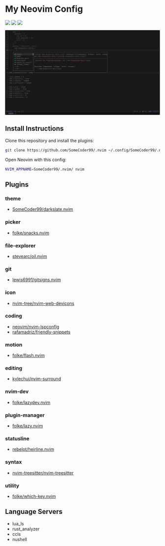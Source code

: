 # My Neovim Config

<a href="https://dotfyle.com/SomeCoder99/nvim"><img src="https://dotfyle.com/SomeCoder99/nvim/badges/plugins?style=flat" /></a>
<a href="https://dotfyle.com/SomeCoder99/nvim"><img src="https://dotfyle.com/SomeCoder99/nvim/badges/leaderkey?style=flat" /></a>
<a href="https://dotfyle.com/SomeCoder99/nvim"><img src="https://dotfyle.com/SomeCoder99/nvim/badges/plugin-manager?style=flat" /></a>

![Preview](https://github.com/SomeCoder99/.nvim/blob/main/images/preview.png)

## Install Instructions

Clone this repository and install the plugins:

```sh
git clone https://github.com/SomeCoder99/.nvim ~/.config/SomeCoder99/.nvim
```

Open Neovim with this config:

```sh
NVIM_APPNAME=SomeCoder99/.nvim/ nvim
```

## Plugins

### theme
+ [SomeCoder99/darkslate.nvim](https://github.com/SomeCoder99/darkslate.nvim)

### picker
+ [folke/snacks.nvim](https://github.com/folke/snacks.nvim)

### file-explorer
+ [stevearc/oil.nvim](https://github.com/stevearc/oil.nvim)

### git
+ [lewis6991/gitsigns.nvim](https://github.com/lewis6991/gitsigns.nvim)

### icon
+ [nvim-tree/nvim-web-devicons](https://github.com/nvim-tree/nvim-web-devicons)

### coding
+ [neovim/nvim-lspconfig](https://github.com/neovim/nvim-lspconfig)
+ [rafamadriz/friendly-snippets](https://github.com/rafamadriz/friendly-snippets)

### motion
+ [folke/flash.nvim](https://github.com/folke/flash.nvim)

### editing
+ [kylechui/nvim-surround](https://github.com/kylechui/nvim-surround)

### nvim-dev
+ [folke/lazydev.nvim](https://github.com/folke/lazydev.nvim)

### plugin-manager
+ [folke/lazy.nvim](https://github.com/folke/lazy.nvim)

### statusline
+ [rebelot/heirline.nvim](https://github.com/rebelot/heirline.nvim)

### syntax
+ [nvim-treesitter/nvim-treesitter](https://github.com/nvim-treesitter/nvim-treesitter)

### utility
+ [folke/which-key.nvim](https://github.com/folke/which-key.nvim)

## Language Servers
+ lua_ls
+ rust_analyzer
+ ccls
+ nushell
